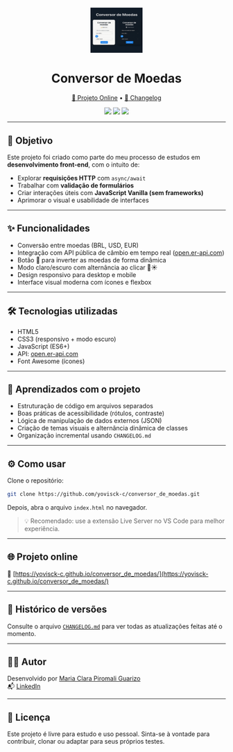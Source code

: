 <p align="center">
  <img src="assets/capa_projeto.png" alt="Logo do Conversor de Moedas" width="120">
</p>

<h1 align="center">Conversor de Moedas</h1>

<p align="center">
  <a href="https://yovisck-c.github.io/conversor_de_moedas/" target="_blank">🔗 Projeto Online</a> •
  <a href="./CHANGELOG.md" target="_blank">🧾 Changelog</a>
</p>

<p align="center">
  <img src="https://img.shields.io/badge/status-online-brightgreen?style=flat-square"/>
  <img src="https://img.shields.io/badge/version-1.3.1-blue?style=flat-square"/>
  <img src="https://img.shields.io/badge/css-37.7%25-blue?style=flat-square"/>
</p>

---

## 🚀 Objetivo

Este projeto foi criado como parte do meu processo de estudos em **desenvolvimento front-end**, com o intuito de:

- Explorar **requisições HTTP** com `async/await`
- Trabalhar com **validação de formulários**
- Criar interações úteis com **JavaScript Vanilla (sem frameworks)**
- Aprimorar o visual e usabilidade de interfaces

---

## ✨ Funcionalidades

- Conversão entre moedas (BRL, USD, EUR)
- Integração com API pública de câmbio em tempo real ([open.er-api.com](https://www.exchangerate-api.com/))
- Botão 🔁 para inverter as moedas de forma dinâmica
- Modo claro/escuro com alternância ao clicar 🌙☀️
- Design responsivo para desktop e mobile
- Interface visual moderna com ícones e flexbox

---

## 🛠 Tecnologias utilizadas

- HTML5
- CSS3 (responsivo + modo escuro)
- JavaScript (ES6+)
- API: [open.er-api.com](https://www.exchangerate-api.com/)
- Font Awesome (ícones)

---

## 📘 Aprendizados com o projeto

- Estruturação de código em arquivos separados
- Boas práticas de acessibilidade (rótulos, contraste)
- Lógica de manipulação de dados externos (JSON)
- Criação de temas visuais e alternância dinâmica de classes
- Organização incremental usando `CHANGELOG.md`

---

## ⚙️ Como usar

Clone o repositório:

```bash
git clone https://github.com/yovisck-c/conversor_de_moedas.git
```

Depois, abra o arquivo `index.html` no navegador.

> 💡 Recomendado: use a extensão Live Server no VS Code para melhor experiência.

---

## 🌐 Projeto online

🔗 [https://yovisck-c.github.io/conversor_de_moedas/](https://yovisck-c.github.io/conversor_de_moedas/)

---

## 📌 Histórico de versões

Consulte o arquivo [`CHANGELOG.md`](./CHANGELOG.md) para ver todas as atualizações feitas até o momento.

---

## 👩‍💻 Autor

Desenvolvido por [Maria Clara Piromali Guarizo](https://github.com/yovisck-c)  
📬 [LinkedIn](https://www.linkedin.com/in/maria-clara-piromali-guarizo-6b8a21357/)

---

## 🧾 Licença

Este projeto é livre para estudo e uso pessoal. Sinta-se à vontade para contribuir, clonar ou adaptar para seus próprios testes.
